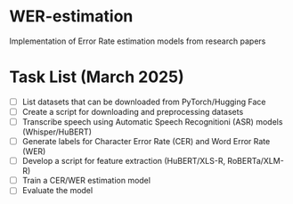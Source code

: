 # WER-estimation
Implementation of Error Rate estimation models from research papers

# Task List (March 2025)
- [ ] List datasets that can be downloaded from PyTorch/Hugging Face
- [ ] Create a script for downloading and preprocessing datasets
- [ ] Transcribe speech using Automatic Speech Recognitioni (ASR) models (Whisper/HuBERT)
- [ ] Generate labels for Character Error Rate (CER) and Word Error Rate (WER)
- [ ] Develop a script for feature extraction (HuBERT/XLS-R, RoBERTa/XLM-R)
- [ ] Train a CER/WER estimation model
- [ ] Evaluate the model
